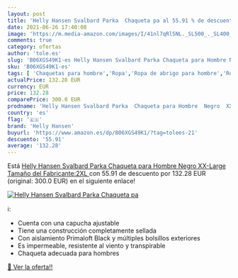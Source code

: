 ```yaml
---
layout: post
title: 'Helly Hansen Svalbard Parka  Chaqueta pa al 55.91 % de descuento'
date: 2021-06-26 17:40:08
image: 'https://m.media-amazon.com/images/I/41nl7qRl5NL._SL500_._SL400_.jpg'
comments: true
category: ofertas
author: 'tole.es'
slug: 'B06XGS49K1-es Helly Hansen Svalbard Parka Chaqueta para Hombre Negro XX-...'
sku: 'B06XGS49K1-es'
tags: [ 'Chaquetas para hombre','Ropa','Ropa de abrigo para hombre','Ropa para hombre','chaqueta','helly hansen','parka', ]
actualPrice: 132.28 EUR
currency: EUR
price: 132.28
comparePrice: 300.0 EUR
prodname: 'Helly Hansen Svalbard Parka  Chaqueta para Hombre  Negro  XX-Large  Tamaño del Fabricante:2XL '
country: 'es'
flag: '🇪🇸'
brand: 'Helly Hansen'
buyurl: 'https://www.amazon.es/dp/B06XGS49K1/?tag=tolees-21'
descuento: '55.91'
average: '132.28'
---
```


Está [Helly Hansen Svalbard Parka  Chaqueta para Hombre  Negro  XX-Large  Tamaño del Fabricante:2XL ](https://www.amazon.es/dp/B06XGS49K1/?tag=tolees-21) con 55.91 de descuento por 132.28 EUR (original: 300.0 EUR) en el siguiente enlace!

[![Helly Hansen Svalbard Parka  Chaqueta pa](https://m.media-amazon.com/images/I/41nl7qRl5NL._SL500_._SL400_.jpg)](https://www.amazon.es/dp/B06XGS49K1/?tag=tolees-21)

ℹ️:

- Cuenta con una capucha ajustable
- Tiene una construcción completamente sellada
- Con aislamiento Primaloft Black y múltiples bolsillos exteriores
- Es impermeable, resistente al viento y transpirable
- Chaqueta adecuada para hombres

[🛒 Ver la oferta!!](https://www.amazon.es/dp/B06XGS49K1/?tag=tolees-21)

